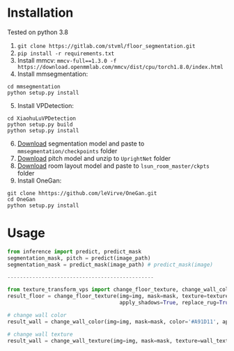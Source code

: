 # Installation
Tested on python 3.8
1) `git clone https://gitlab.com/stvml/floor_segmentation.git`
2) `pip install -r requirements.txt`
3) Install mmcv: `mmcv-full==1.3.0 -f https://download.openmmlab.com/mmcv/dist/cpu/torch1.8.0/index.html`
4) Install mmsegmentation: 
```shell
cd mmsegmentation
python setup.py install
```
5) Install VPDetection:
```shell
cd XiaohuLuVPDetection
python setup.py build
python setup.py install
```
   
6) [Download](https://github.com/SwinTransformer/storage/releases/download/v1.0.1/upernet_swin_tiny_patch4_window7_512x512.pth) segmentation model and paste to `mmsegmentation/checkpoints` folder
7) [Download](https://drive.google.com/file/d/1dlzzHxZeakkYSFfrWrO519Wc9W0GC2L_/view?usp=sharing) pitch model and unzip to `UprightNet` folder
8) [Download](https://drive.google.com/file/d/1fgAZbE70v8ghTZaj4WSHzSlNb5NJreus/view?usp=sharing) room layout model and paste to `lsun_room_master/ckpts` folder
9) Install OneGan:
```shell
git clone hhttps://github.com/leVirve/OneGan.git
cd OneGan
python setup.py install
```
# Usage
```python
from inference import predict, predict_mask
segmentation_mask, pitch = predict(image_path)
segmentation_mask = predict_mask(image_path) # predict_mask(image)

-----------------------------------------------

from texture_transform_vps import change_floor_texture, change_wall_color, change_wall_texture
result_floor = change_floor_texture(img=img, mask=mask, texture=texture, texture_angle=0,
                                    apply_shadows=True, replace_rug=True)

# change wall color
result_wall = change_wall_color(img=img, mask=mask, color='#A91D11', apply_shadows=True)

# change wall texture
result_wall = change_wall_texture(img=img, mask=mask, texture=wall_texture, apply_shadows=True)
```